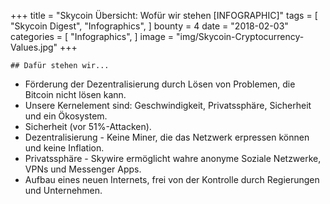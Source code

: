 +++
	title = "Skycoin Übersicht: Wofür wir stehen [INFOGRAPHIC]"
	tags = [
	    "Skycoin Digest",
	    "Infographics",
	]
	bounty = 4
	date = "2018-02-03"
	categories = [
	    "Infographics",
	]
	image = "img/Skycoin-Cryptocurrency-Values.jpg"
	+++
	
	## Dafür stehen wir...
	
* Förderung der Dezentralisierung durch Lösen von Problemen, die Bitcoin nicht lösen kann. 
* Unsere Kernelement sind: Geschwindigkeit, Privatssphäre, Sicherheit und ein Ökosystem.
* Sicherheit (vor 51%-Attacken). 
* Dezentralisierung - Keine Miner, die das Netzwerk erpressen können und keine Inflation. 
* Privatssphäre - Skywire ermöglicht wahre anonyme Soziale Netzwerke, VPNs und Messenger Apps. 
* Aufbau eines neuen Internets, frei von der Kontrolle durch Regierungen und Unternehmen.
